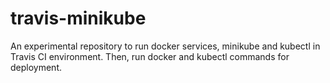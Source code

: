 # travis-minikube
An experimental repository to run docker services, minikube and kubectl in Travis CI environment.
Then, run docker and kubectl commands for deployment.
